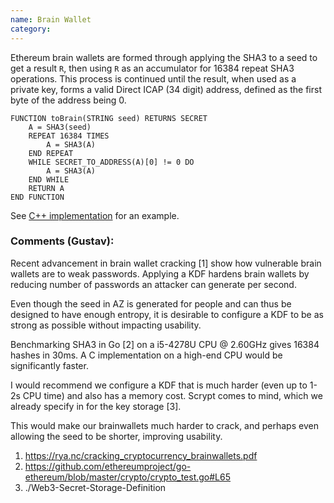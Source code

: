 ```yaml
---
name: Brain Wallet
category: 
---
```


Ethereum brain wallets are formed through applying the SHA3 to a seed to get a result `R`, then using `R` as an accumulator for 16384 repeat SHA3 operations. This process is continued until the result, when used as a private key, forms a valid Direct ICAP (34 digit) address, defined as the first byte of the address being 0.

```
FUNCTION toBrain(STRING seed) RETURNS SECRET
	A = SHA3(seed)
	REPEAT 16384 TIMES
		A = SHA3(A)
	END REPEAT
	WHILE SECRET_TO_ADDRESS(A)[0] != 0 DO
		A = SHA3(A)
	END WHILE
	RETURN A
END FUNCTION
```

See [C++ implementation](https://github.com/ethereumproject/cpp-ethereum/blob/develop/libethcore/KeyManager.cpp#L215-L225) for an example.


### **Comments (Gustav):**

Recent advancement in brain wallet cracking [1] show how vulnerable brain wallets are to weak passwords. Applying a KDF hardens brain wallets by reducing number of passwords an attacker can generate per second.

Even though the seed in AZ is generated for people and can thus be designed to have enough entropy, it is desirable to configure a KDF to be as strong as possible without impacting usability.

Benchmarking SHA3 in Go [2] on a i5-4278U CPU @ 2.60GHz gives 16384 hashes in 30ms. A C implementation on a high-end CPU would be significantly faster.

I would recommend we configure a KDF that is much harder (even up to 1-2s CPU time) and also has a memory cost. Scrypt comes to mind, which we already specify in for the key storage [3].

This would make our brainwallets much harder to crack, and perhaps even allowing the seed to be shorter, improving usability.

1. https://rya.nc/cracking_cryptocurrency_brainwallets.pdf
2. https://github.com/ethereumproject/go-ethereum/blob/master/crypto/crypto_test.go#L65
3. ./Web3-Secret-Storage-Definition